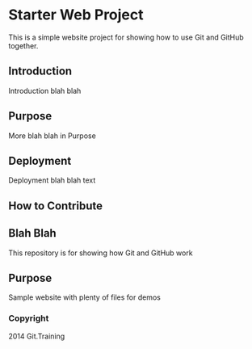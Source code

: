 # Starter Web Project
This is a simple website project for
showing how to use Git and GitHub together.
## Introduction
Introduction blah blah
## Purpose
More blah blah in Purpose
## Deployment
Deployment blah blah text
## How to Contribute
## Blah Blah

This repository is for showing how Git and GitHub work
## Purpose
Sample website with plenty of files for demos

### Copyright
2014 Git.Training